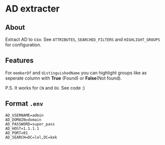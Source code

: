 # AD extracter

## About

Extract AD to csv.
See `ATTRIBUTES`, `SEARCHED_FILTERS` and `HIGHLIGHT_GROUPS` for configuration.

## Features

For `memberOf` and `distinguishedName` you can highlight groups like as seperate column with **True** (Found) or **False**(Not found). 

P.S. It works for `CN` and `OU`. See code :) 

## Format `.env`

```
AD_USERNAME=admin
AD_DOMAIN=domain
AD_PASSWORD=super_pass
AD_HOST=1.1.1.1
AD_PORT=01
AD_SEARCH=DC=lol,DC=kek
```